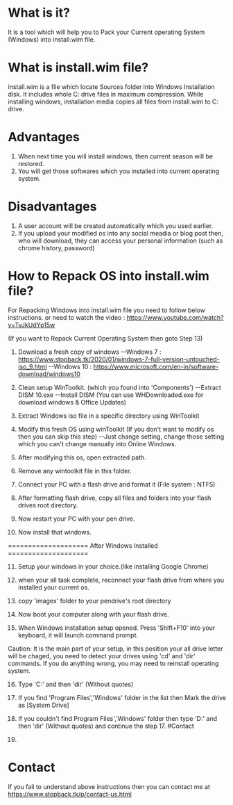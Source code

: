 # What is it?
It is a tool which will help you to Pack your Current operating System (Windows) into install.wim file.

# What is install.wim file?
install.wim is a file which locate Sources folder into Windows Installation disk. It includes whole C: drive files in maximum compression. While installing windows, installation media copies all files from install.wim to C: drive.

# Advantages
1. When next time you will install windows, then current season will be restored.
2. You will get those softwares which you installed into current operating system.

# Disadvantages
1. A user account will be created automatically which you used earlier.
2. If you upload your modified os into any social meadia or blog post then, who will download, they can access your personal information (such as chrome history, password)

# How to Repack OS into install.wim file?
For Repacking Windows into install.wim file you need to follow below instructions.
or need to watch the video : https://www.youtube.com/watch?v=TvJkUdYp15w


(If you want to Repack Current Operating System then goto Step 13)

1. Download a fresh copy of windows
--Windows 7  : https://www.stopback.tk/2020/01/windows-7-full-version-untouched-iso_9.html
--Windows 10 : https://www.microsoft.com/en-in/software-download/windows10

2. Clean setup WinToolkit. (which you found into 'Components')
--Extract DISM 10.exe
--Install DISM
(You can use WHDownloaded.exe for download windows & Office Updates)

3. Extract Windows iso file in a specific directory using WinToolkit

4. Modify this fresh OS using winToolkit (If you don't want to modify os then you can skip this step)
--Just change setting, change those setting which you can't change manually into Online Windows.

5. After modifying this os, open extracted path.

6. Remove any wintoolkit file in this folder.

7. Connect your PC with a flash drive and format it (File system : NTFS)

8. After formatting flash drive, copy all files and folders into your flash drives root directory.

9. Now restart your PC with your pen drive.

10. Now install that windows.

==================== After Windows Installed ====================

11. Setup your windows in your choice.(like installing Google Chrome)

12. when your all task complete, reconnect your flash drive from where you installed your current os.

13. copy 'imagex' folder to your pendrive's root directory

14. Now boot your computer along with your flash drive.

15. When Windows installation setup opened. Press 'Shift+F10' into your keyboard, it will launch command prompt.

Caution: It is the main part of your setup, in this position your all drive letter will be chaged, you need to detect your drives using 'cd' and 'dir' commands. If you do anything wrong, you may need to reinstall operating system.

16. Type 'C:' and then 'dir' (Without quotes)

17. If you find 'Program Files','Windows' folder in the list then Mark the drive as [System Drive]

18. If you couldn't find Program Files','Windows' folder then type 'D:' and then 'dir' (Without quotes) and continue the step 17. #Contact

19. 


# Contact

If you fail to understand above instructions then you can contact me at https://www.stopback.tk/p/contact-us.html
